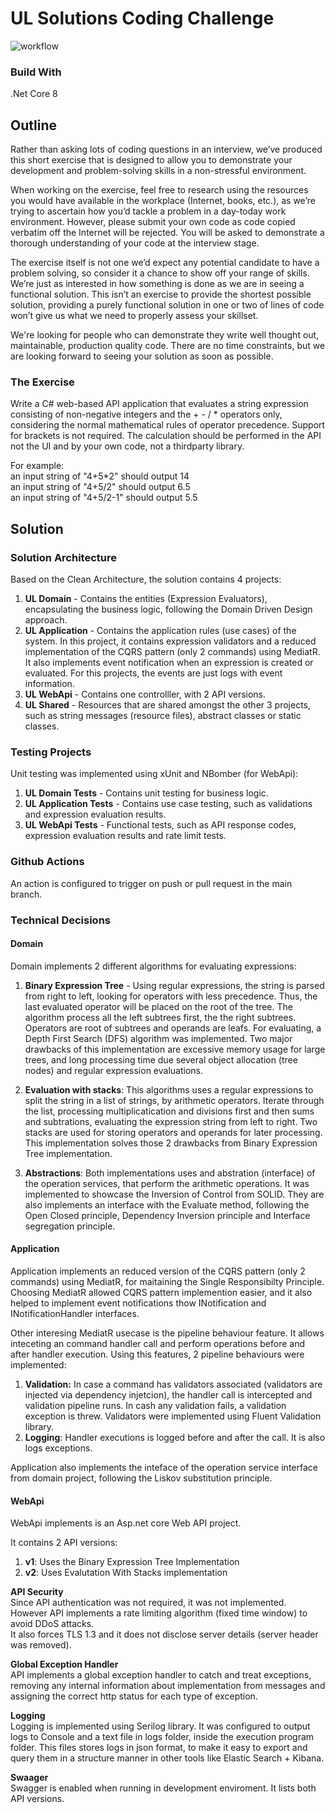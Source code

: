 # UL Solutions Coding Challenge
![workflow](https://github.com/gabriel301/ULSolutionsCodingChallenge/actions/workflows/dotnet.yml/badge.svg?brach=main)

### Build With
.Net Core 8

## Outline
<p>Rather than asking lots of coding questions in an interview, we’ve produced this short exercise that is designed to allow you to demonstrate your development and problem-solving skills in a non-stressful environment. </p>
  
<p>When working on the exercise, feel free to research using the resources you would have available in the workplace (Internet, books, etc.), as we’re trying to ascertain how you’d tackle a problem in a day-today work environment. However, please submit your own code as code copied verbatim off the Internet will be rejected. You will be asked to demonstrate a thorough understanding of your code at the interview stage.</p>

<p>The exercise itself is not one we’d expect any potential candidate to have a problem solving, so consider it a chance to show off your range of skills. We’re just as interested in how something is done as we are in seeing a functional solution. This isn’t an exercise to provide the shortest possible solution, providing a purely functional solution in one or two of lines of code won’t give us what we need to properly assess your skillset.</p> 

<p>We're looking for people who can demonstrate they write well thought out, maintainable, production quality code. There are no time constraints, but we are looking forward to seeing your solution as soon as possible. </p>

### The Exercise
<p>Write a C# web-based API application that evaluates a string expression consisting of non-negative integers and the + - / * operators only, considering the normal mathematical rules of operator precedence. Support for brackets is not required. The calculation should be performed in the API not the UI and by your own code, not a thirdparty library. </p>

<p>For example:
<br>an input string of "4+5*2" should output 14
<br>an input string of "4+5/2" should output 6.5
<br>an input string of "4+5/2-1" should output 5.5
</p>

## Solution
### Solution Architecture
Based on the Clean Architecture, the solution contains 4 projects:

1. **UL Domain** - Contains the entities (Expression Evaluators), encapsulating the business logic, following the Domain Driven Design approach.
 2. **UL Application** -  Contains the application rules (use cases) of the system. In this project, it contains expression validators and a reduced implementation of the CQRS pattern (only 2 commands) using MediatR. It also implements event notification when an expression is created or evaluated. For this projects, the events are just logs with event information.
 3.  **UL WebApi** -  Contains one controlller, with 2 API versions.
 4. **UL Shared** - Resources that are shared amongst the other 3 projects, such as string messages (resource files), abstract classes or static classes.

### Testing Projects
Unit testing was implemented using xUnit and NBomber (for WebApi):
 1. **UL Domain Tests** - Contains unit testing for business logic.
 2. **UL Application Tests** - Contains use case testing, such as validations and expression evaluation results.
 3. **UL WebApi Tests** - Functional tests, such as API response codes, expression evaluation results and rate limit tests.

### Github Actions
An action is configured to trigger on push or pull request in the main branch.

### Technical Decisions
#### Domain
Domain implements 2 different algorithms for evaluating expressions:

 1. **Binary Expression Tree** - Using regular expressions, the string is parsed from right to left, looking for operators with less precedence. Thus, the last evaluated operator will be placed on the root of the tree. The algorithm process all the left subtrees first, the the right subtrees. Operators are root of subtrees and operands are leafs. For evaluating, a Depth First Search (DFS) algorithm was implemented. Two major drawbacks of this implementation are excessive memory usage for large trees, and long processing time due several object allocation (tree nodes) and regular expression evaluations.
    
 1. **Evaluation with stacks**: This algorithms uses a regular expressions to split the string in a list of strings, by arithmetic operators. Iterate through the list, processing multiplicatication and divisions first and then sums and subtrations, evaluating the expression string from left to right. Two stacks are used for storing operators and operands for later processing. This implementation solves those 2 drawbacks from Binary Expression Tree implementation.

 3. **Abstractions**: Both implementations uses and abstration (interface) of the operation services, that perform the arithmetic operations. It was implemented to showcase the Inversion of Control from SOLID. They are also implements an interface with the Evaluate method, following the Open Closed principle, Dependency Inversion principle and Interface segregation principle.

#### Application
<p>Application implements an reduced version of the CQRS pattern (only 2 commands) using MediatR, for maitaining the Single Responsibilty Principle. Choosing MediatR allowed CQRS pattern implemention easier, and it also helped to implement event notifications thow INotification and INotificationHandler interfaces.</p>
<p> Other interesing MediatR usecase is the pipeline behaviour feature. It allows inteceting an command handler call and perform operations before and after handler execution. Using this features, 2 pipeline behaviours were implemented:

 1. **Validation:** In case a command has validators associated (validators are injected via dependency injetcion), the handler call is intercepted and validation pipeline runs. In cash any validation fails, a validation exception is threw. Validators were implemented using Fluent Validation library.
 2. **Logging**: Handler executions is logged before and after the call. It is also logs exceptions.

Application also implements the inteface of the operation service interface from domain project, following the Liskov substitution principle.</p>

#### WebApi
WebApi implements is an Asp.net core Web API project.

It contains 2 API versions:

 1. **v1**: Uses the Binary Expression Tree Implementation
 2. **v2**: Uses Evalutation With Stacks implementation

**API Security** <br>
Since API authentication was not required, it was not implemented. However API implements a rate limiting algorithm (fixed time window) to avoid DDoS attacks. <br>
It also forces TLS 1.3 and it does not disclose server details (server header was removed). 

**Global Exception Handler** <br>
API implements a global exception handler to catch and treat exceptions, removing any internal information about implementation from messages and assigning the correct http status for each type of exception.

**Logging** <br>
Logging is implemented using Serilog library. It was configured to output logs to Console and a text file in logs folder, inside the execution program folder. This files stores logs in json format, to make it easy to export and query them in a structure manner in other tools like Elastic Search + Kibana.

**Swaager** <br>
Swagger is enabled when running in development enviroment. It lists both API versions.
